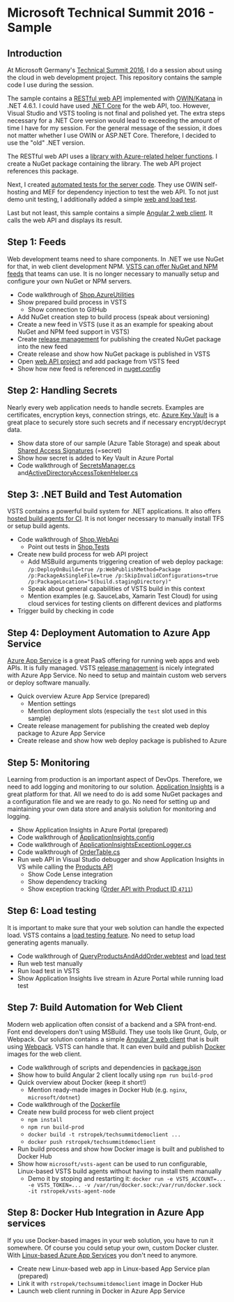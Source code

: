# Microsoft Technical Summit 2016 - Sample

## Introduction

At Microsoft Germany's [Technical Summit 2016](https://www.microsoft.com/germany/technical-summit/agenda.aspx), I do a session about using the cloud in web development project. This repository contains the sample code I use during the session.

The sample contains a [RESTful web API](Shop.WebApi) implemented with [OWIN/Katana](https://www.asp.net/aspnet/overview/owin-and-katana) in .NET 4.6.1. I could have used [.NET Core](https://www.microsoft.com/net/core) for the web API, too. However, Visual Studio and VSTS tooling is not final and polished yet. The extra steps necessary for a .NET Core version would lead to exceeding the amount of time I have for my session. For the general message of the session, it does not matter whether I use OWIN or ASP.NET Core. Therefore, I decided to use the "old" .NET version.

The RESTful web API uses a [library with Azure-related helper functions](Shop.AzureUtilities). I create a NuGet package containing the library. The web API project references this package. 

Next, I created [automated tests for the server code](Shop.Tests). They use OWIN self-hosting and MEF for dependency injection to test the web API. To not just demo unit testing, I additionally added a simple [web and load test](Shop.WebApiLoadTest).

Last but not least, this sample contains a simple [Angular 2 web client](Shop.Client). It calls the web API and displays its result.

## Step 1: Feeds

Web development teams need to share components. In .NET we use NuGet for that, in web client development NPM. [VSTS can offer NuGet and NPM feeds](https://www.visualstudio.com/en-us/docs/package/overview) that teams can use. It is no longer necessary to manually setup and configure your own NuGet or NPM servers.

* Code walkthrough of [Shop.AzureUtilities](Shop.AzureUtilities)
* Show prepared build process in VSTS
  * Show connection to GitHub
* Add NuGet creation step to build process (speak about versioning)
* Create a new feed in VSTS (use it as an example for speaking about NuGet and NPM feed support in VSTS)
* Create [release management](https://www.visualstudio.com/team-services/release-management/) for publishing the created NuGet package into the new feed
* Create release and show how NuGet package is published in VSTS
* Open [web API project](Shop.WebApi) and add package from VSTS feed
* Show how new feed is referenced in [nuget.config](Shop.WebApi/nuget.config)

## Step 2: Handling Secrets

Nearly every web application needs to handle secrets. Examples are certificates, encryption keys, connection strings, etc. [Azure Key Vault](https://azure.microsoft.com/en-us/services/key-vault/) is a great place to securely store such secrets and if necessary encrypt/decrypt data.

* Show data store of our sample (Azure Table Storage) and speak about [Shared Access Signatures](https://docs.microsoft.com/en-us/azure/storage/storage-dotnet-shared-access-signature-part-1) (=secret)
* Show how secret is added to Key Vault in Azure Portal
* Code walkthrough of [SecretsManager.cs](Shop.WebApi/DataAccess/SecretsManager.cs) and[ActiveDirectoryAccessTokenHelper.cs](Shop.AzureUtilities/ActiveDirectoryAccessTokenHelper.cs)

## Step 3: .NET Build and Test Automation

VSTS contains a powerful build system for .NET applications. It also offers [hosted build agents for CI](https://www.visualstudio.com/team-services/continuous-integration/). It is not longer necessary to manually install TFS or setup build agents.

* Code walkthrough of [Shop.WebApi](Shop.WebApi)
  * Point out tests in [Shop.Tests](Shop.Tests)
* Create new build process for web API project
  * Add MSBuild arguments triggering creation of web deploy package: `/p:DeployOnBuild=true /p:WebPublishMethod=Package /p:PackageAsSingleFile=true /p:SkipInvalidConfigurations=true /p:PackageLocation="$(build.stagingDirectory)"`
  * Speak about general capabilities of VSTS build in this context
  * Mention examples (e.g. SauceLabs, Xamarin Test Cloud) for using cloud services for testing clients on different devices and platforms
* Trigger build by checking in code

## Step 4: Deployment Automation to Azure App Service

[Azure App Service](https://azure.microsoft.com/en-us/services/app-service/) is a great PaaS offering for running web apps and web APIs. It is fully managed. VSTS [release management](https://www.visualstudio.com/team-services/release-management/) is nicely integrated with Azure App Service. No need to setup and maintain custom web servers or deploy software manually.  

* Quick overview Azure App Service (prepared)
  * Mention settings
  * Mention deployment slots (especially the `test` slot used in this sample)
* Create release management for publishing the created web deploy package to Azure App Service
* Create release and show how web deploy package is published to Azure

## Step 5: Monitoring

Learning from production is an important aspect of DevOps. Therefore, we need to add logging and monitoring to our solution. [Application Insights](https://azure.microsoft.com/en-us/services/application-insights/) is a great platform for that. All we need to do is add some NuGet packages and a configuration file and we are ready to go. No need for setting up and maintaining your own data store and analysis solution for monitoring and logging.

* Show Application Insights in Azure Portal (prepared)
* Code walkthrough of [ApplicationInsights.config](Shop.WebApi/ApplicationInsights.config)
* Code walkthrough of [ApplicationInsightsExceptionLogger.cs](Shop.AzureUtilities/ApplicationInsightsExceptionLogger.cs)
* Code walkthrough of [OrderTable.cs](Shop.WebApi/DataAccess/OrderTable.cs)
* Run web API in Visual Studio debugger and show Application Insights in VS while calling the [Products API](Shop.WebApi/Controllers/ProductsController.cs)
  * Show Code Lense integration
  * Show dependency tracking
  * Show exception tracking ([Order API with Product ID `4711`](Shop.WebApi/Controllers/OrdersController.cs)) 

## Step 6: Load testing

It is important to make sure that your web solution can handle the expected load. VSTS contains a [load testing feature](https://www.visualstudio.com/de/team-services/cloud-load-testing/). No need to setup load generating agents manually.

* Code walkthrough of [QueryProductsAndAddOrder.webtest](Shop.WebApiLoadTest/QueryProductsAndAddOrder.webtest) and [load test](Shop.WebApiLoadTest/LoadTest1.loadtest)
* Run web test manually
* Run load test in VSTS
* Show Application Insights live stream in Azure Portal while running load test

## Step 7: Build Automation for Web Client

Modern web application often consist of a backend and a SPA front-end. Font end developers don't using MSBuild. They use tools like Grunt, Gulp, or Webpack. Our solution contains a simple [Angular 2 web client](Shop.Client) that is built using [Webpack](https://webpack.github.io/). VSTS can handle that. It can even build and publish [Docker](https://www.docker.com/) images for the web client.

* Code walkthrough of scripts and dependencies in [package.json](Shop.Client/package.json)
* Show how to build Angular 2 client locally using `npm run build-prod`
* Quick overview about Docker (keep it short!)
  * Mention ready-made images in Docker Hub (e.g. `nginx`, `microsoft/dotnet`)
* Code walkthrough of the [Dockerfile](Shop.Client/Dockerfile)
* Create new build process for web client project
  * `npm install`
  * `npm run build-prod`
  * `docker build -t rstropek/techsummitdemoclient ...`
  * `docker push rstropek/techsummitdemoclient`
* Run build process and show how Docker image is built and published to Docker Hub
* Show how `microsoft/vsts-agent` can be used to run configurable, Linux-based VSTS build agents without having to install them manually
  * Demo it by stoping and restarting it: `docker run -e VSTS_ACCOUNT=... -e VSTS_TOKEN=... -v /var/run/docker.sock:/var/run/docker.sock -it rstropek/vsts-agent-node`

## Step 8: Docker Hub Integration in Azure App services

If you use Docker-based images in your web solution, you have to run it somewhere. Of course you could setup your own, custom Docker cluster. With [Linux-based Azure App Services](https://azure.microsoft.com/en-us/blog/app-service-on-linux-now-supports-containers-and-asp-net-core/) you don't need to anymore.

* Create new Linux-based web app in Linux-based App Service plan (prepared)
* Link it with `rstropek/techsummitdemoclient` image in Docker Hub
* Launch web client running in Docker in Azure App Service

